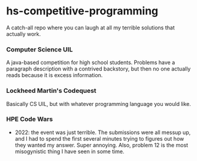 # hs-competitive-programming
A catch-all repo where you can laugh at all my terrible solutions that actually work.

### Computer Science UIL
A java-based competition for high school students. Problems have a paragraph description with a contrived backstory, but then no one actually reads because it is excess information.

### Lockheed Martin's Codequest
Basically CS UIL, but with whatever programming language you would like.

### HPE Code Wars
- 2022: the event was just terrible. The submissions were all messup up, and I had to spend the first several minutes trying to figures out how they wanted my answer. Super annoying. Also, problem 12 is the most misogynistic thing I have seen in some time. 